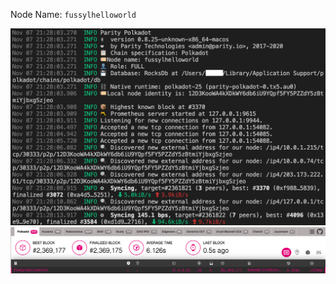 Node Name: `fussylhelloworld`

![1](https://github.com/fussyl/polkadot-hello-world/blob/main/polkadotnode-1.png)
![2](https://github.com/fussyl/polkadot-hello-world/blob/main/polkadotnode-2.png)
